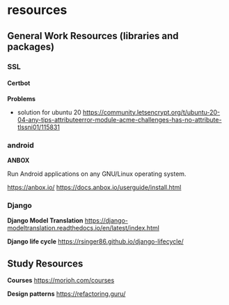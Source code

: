 # resources

## General Work Resources (libraries and packages)

### SSL

#### Certbot

**Problems**

* solution for ubuntu 20
https://community.letsencrypt.org/t/ubuntu-20-04-any-tips-attributeerror-module-acme-challenges-has-no-attribute-tlssni01/115831

### android

**ANBOX**

Run Android applications on any GNU/Linux operating system.

https://anbox.io/
https://docs.anbox.io/userguide/install.html

### Django

**Django Model Translation**
https://django-modeltranslation.readthedocs.io/en/latest/index.html

**Django life cycle**
https://rsinger86.github.io/django-lifecycle/

## Study Resources

**Courses**
https://morioh.com/courses

**Design patterns**
https://refactoring.guru/
